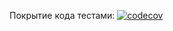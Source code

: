 Покрытие кода тестами:
[![codecov](https://codecov.io/gh/Dokanin-ssha/Kohanenko_Dokanin-2022/branch/lab1/graph/badge.svg)](https://codecov.io/gh/Dokanin-ssha/Kohanenko_Dokanin-2022)
